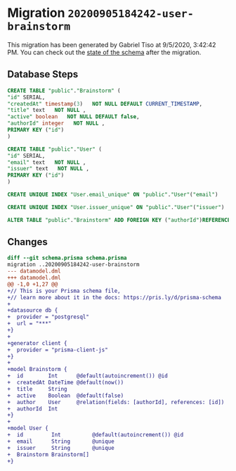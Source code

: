# Migration `20200905184242-user-brainstorm`

This migration has been generated by Gabriel Tiso at 9/5/2020, 3:42:42 PM.
You can check out the [state of the schema](./schema.prisma) after the migration.

## Database Steps

```sql
CREATE TABLE "public"."Brainstorm" (
"id" SERIAL,
"createdAt" timestamp(3)   NOT NULL DEFAULT CURRENT_TIMESTAMP,
"title" text   NOT NULL ,
"active" boolean   NOT NULL DEFAULT false,
"authorId" integer   NOT NULL ,
PRIMARY KEY ("id")
)

CREATE TABLE "public"."User" (
"id" SERIAL,
"email" text   NOT NULL ,
"issuer" text   NOT NULL ,
PRIMARY KEY ("id")
)

CREATE UNIQUE INDEX "User.email_unique" ON "public"."User"("email")

CREATE UNIQUE INDEX "User.issuer_unique" ON "public"."User"("issuer")

ALTER TABLE "public"."Brainstorm" ADD FOREIGN KEY ("authorId")REFERENCES "public"."User"("id") ON DELETE CASCADE ON UPDATE CASCADE
```

## Changes

```diff
diff --git schema.prisma schema.prisma
migration ..20200905184242-user-brainstorm
--- datamodel.dml
+++ datamodel.dml
@@ -1,0 +1,27 @@
+// This is your Prisma schema file,
+// learn more about it in the docs: https://pris.ly/d/prisma-schema
+
+datasource db {
+  provider = "postgresql"
+  url = "***"
+}
+
+generator client {
+  provider = "prisma-client-js"
+}
+
+model Brainstorm {
+  id        Int      @default(autoincrement()) @id
+  createdAt DateTime @default(now())
+  title     String
+  active    Boolean  @default(false)
+  author    User     @relation(fields: [authorId], references: [id])
+  authorId  Int
+}
+
+model User {
+  id         Int          @default(autoincrement()) @id
+  email      String       @unique
+  issuer     String       @unique
+  Brainstorm Brainstorm[]
+}
```


